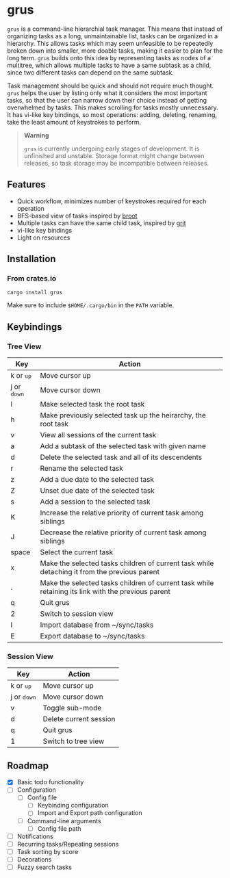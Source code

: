 # grus

`grus` is a command-line hierarchial task manager. This means that instead of organizing tasks as a long, unmaintainable list, tasks can be organized in a hierarchy. This allows tasks which may seem unfeasible to be repeatedly broken down into smaller, more doable tasks, making it easier to plan for the long term. `grus` builds onto this idea by representing tasks as nodes of a multitree, which allows multiple tasks to have a same subtask as a child, since two different tasks can depend on the same subtask.

Task management should be quick and should not require much thought. `grus` helps the user by listing only what it considers the most important tasks, so that the user can narrow down their choice instead of getting overwhelmed by tasks. This makes scrolling for tasks mostly unnecessary. It has vi-like key bindings, so most operations: adding, deleting, renaming, take the least amount of keystrokes to perform.

> **Warning**
>
> `grus` is currently undergoing early stages of development. It is unfinished and unstable. Storage format might change between releases, so task storage may be incompatible between releases.

## Features

- Quick workflow, minimizes number of keystrokes required for each operation
- BFS-based view of tasks inspired by [broot](https://github.com/Canop/broot)
- Multiple tasks can have the same child task, inspired by [grit](https://github.com/climech/grit)
- vi-like key bindings
- Light on resources

## Installation

### From crates.io

```
cargo install grus
```

Make sure to include `$HOME/.cargo/bin` in the `PATH` variable.

## Keybindings

### Tree View

|         Key          | Action                                                                                             |
|         ---          | ---                                                                                                |
|  k or <kbd>up</kbd>  | Move cursor up                                                                                     |
| j or <kbd>down</kbd> | Move cursor down                                                                                   |
|          l           | Make selected task the root task                                                                   |
|          h           | Make previously selected task up the heirarchy, the root task                                      |
|          v           | View all sessions of the current task                                                              |
|          a           | Add a subtask of the selected task with given name                                                 |
|          d           | Delete the selected task and all of its descendents                                                |
|          r           | Rename the selected task                                                                           |
|          z           | Add a due date to the selected task                                                                |
|          Z           | Unset due date of the selected task                                                                |
|          s           | Add a session to the selected task                                                                 |
|          K           | Increase the relative priority of current task among siblings                                      |
|          J           | Decrease the relative priority of current task among siblings                                      |
|        space         | Select the current task                                                                            |
|          x           | Make the selected tasks children of current task while detaching it from the previous parent       |
|          .           | Make the selected tasks children of current task while retaining its link with the previous parent |
|          q           | Quit grus                                                                                          |
|          2           | Switch to session view                                                                             |
|          I           | Import database from ~/sync/tasks                                                                  |
|          E           | Export database to ~/sync/tasks                                                                    |

### Session View

|         Key          | Action                 |
|         ---          | ---                    |
|  k or <kbd>up</kbd>  | Move cursor up         |
| j or <kbd>down</kbd> | Move cursor down       |
|          v           | Toggle sub-mode        |
|          d           | Delete current session |
|          q           | Quit grus              |
|          1           | Switch to tree view    |

## Roadmap

- [x] Basic todo functionality
- [ ] Configuration
  - [ ] Config file
    - [ ] Keybinding configuration
    - [ ] Import and Export path configuration
  - [ ] Command-line arguments
    - [ ] Config file path
- [ ] Notifications
- [ ] Recurring tasks/Repeating sessions
- [ ] Task sorting by score
- [ ] Decorations
- [ ] Fuzzy search tasks
